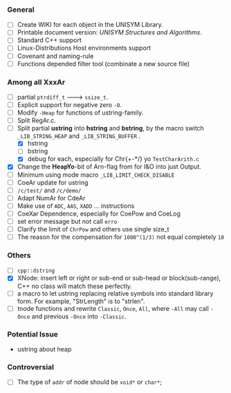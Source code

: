 ### General

- [ ] Create WIKI for each object in the UNISYM Library.
- [ ] Printable document version: *UNISYM Structures and Algorithms*.
- [ ] Standard C++ support
- [ ] Linux-Distributions Host environments support
- [ ] Covenant and naming-rule
- [ ] Functions depended filter tool (combinate a new source file)

### Among all XxxAr

- [ ] partial `ptrdiff_t` ---> `ssize_t`.
- [ ] Explicit support for negative zero `-0`.
- [ ] Modify `-Heap` for functions of ustring-family.
- [ ] Split RegAr.c.
- [ ] Split partial **ustring** into **hstring** and **bstring**, by the macro switch `_LIB_STRING_HEAP` and `_LIB_STRING_BUFFER` .
  - [x] hstring
  - [ ] bstring
  - [x] debug for each, especially for Chr{+-*/} yo `TestCharArith.c`
- [x] Change the **HeapYo**-bit of Arn-flag from for I&O into just Output.
- [ ] Minimum using mode macro  `_LIB_LIMIT_CHECK_DISABLE`
- [ ] CoeAr update for ustring
- [ ] `/c/test/` and `/c/demo/`
- [ ] Adapt NumAr for CdeAr
- [ ] Make use of `ADC`, `AAS`, `XADD` ... instructions
- [ ] CoeXar Dependence, especially for CoePow and CoeLog
- [ ] set error message but not call `erro`
- [ ] Clarify the limit of `ChrPow` and others use single size_t
- [ ] The reason for the compensation for `1000^(1/3)` not equal completely `10`

### Others

- [ ] `cpp::dstring`
- [x] XNode: insert left or right or sub-end or sub-head or block(sub-range), C++ no class will match these perfectly.
- [ ] a macro to let ustring replacing relative symbols into standard library form. For example, "StrLength" is to "strlen".
- [ ] tnode functions and rewrite `Classic`, `Once`, `All`, where `-All` may call `-Once` and previous `-Once` into `-Classic`.

### Potential Issue

- ustring about heap



### Controversial

- [ ] The type of `addr` of node should be `void*` or `char*`;

